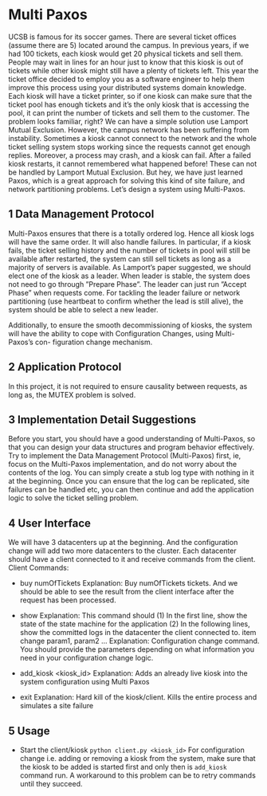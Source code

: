 # Multi Paxos

UCSB is famous for its soccer games. There are several ticket offices (assume
there are 5) located around the campus. In previous years, if we had 100 tickets,
each kiosk would get 20 physical tickets and sell them. People may wait in
lines for an hour just to know that this kiosk is out of tickets while other kiosk
might still have a plenty of tickets left. This year the ticket office decided to
employ you as a software engineer to help them improve this process using your
distributed systems domain knowledge.
Each kiosk will have a ticket printer, so if one kiosk can make sure that the
ticket pool has enough tickets and it’s the only kiosk that is accessing the pool,
it can print the number of tickets and sell them to the customer. The problem
looks familiar, right? We can have a simple solution use Lamport Mutual
Exclusion. However, the campus network has been suffering from instability.
Sometimes a kiosk cannot connect to the network and the whole ticket selling
system stops working since the requests cannot get enough replies. Moreover,
a process may crash, and a kiosk can fail. After a failed kiosk restarts, it cannot
remembered what happened before! These can not be handled by Lamport
Mutual Exclusion.
But hey, we have just learned Paxos, which is a great approach for solving this
kind of site failure, and network partitioning problems. Let’s design a system
using Multi-Paxos.

## 1 Data Management Protocol
Multi-Paxos ensures that there is a totally ordered log. Hence all kiosk logs will
have the same order. It will also handle failures. In particular, if a kiosk fails,
the ticket selling history and the number of tickets in pool will still be available
after restarted, the system can still sell tickets as long as a majority of servers
is available. As Lamport’s paper suggested, we should elect one of the kiosk
as a leader. When leader is stable, the system does not need to go through
”Prepare Phase”. The leader can just run ”Accept Phase” when requests come.
For tackling the leader failure or network partitioning (use heartbeat to confirm
whether the lead is still alive), the system should be able to select a new leader.

Additionally, to ensure the smooth decommissioning of kiosks, the system will
have the ability to cope with Configuration Changes, using Multi-Paxos’s con-
figuration change mechanism.

## 2 Application Protocol
In this project, it is not required to ensure causality between requests, as long
as, the MUTEX problem is solved.

## 3 Implementation Detail Suggestions
Before you start, you should have a good understanding of Multi-Paxos, so that
you can design your data structures and program behavior effectively. Try to
implement the Data Management Protocol (Multi-Paxos) first, ie, focus on the
Multi-Paxos implementation, and do not worry about the contents of the log.
You can simply create a stub log type with nothing in it at the beginning. Once
you can ensure that the log can be replicated, site failures can be handled etc,
you can then continue and add the application logic to solve the ticket selling
problem.

## 4 User Interface
We will have 3 datacenters up at the beginning. And the configuration change
will add two more datacenters to the cluster. Each datacenter should have a
client connected to it and receive commands from the client.
Client Commands:
- buy numOfTickets
Explanation: Buy numOfTickets tickets. And we should be able to see
the result from the client interface after the request has been processed.

- show
Explanation: This command should (1) In the first line, show the state of
the state machine for the application (2) In the following lines, show the
committed logs in the datacenter the client connected to.
item change param1, param2 ...
Explanation: Configuration change command. You should provide the parameters
depending on what information you need in your configuration
change logic.

- add_kiosk <kiosk_id>
Explanation: Adds an already live kiosk into the system configuration using Multi Paxos

- exit
Explanation: Hard kill of the kiosk/client. Kills the entire process and simulates a site failure


## 5 Usage
- Start the client/kiosk
`python client.py <kiosk_id>`
For configuration change i.e. adding or removing a kiosk from the system, make sure that
the kiosk to be added is started first and only then is `add_kiosk` command run.
A workaround to this problem can be to retry commands until they succeed.